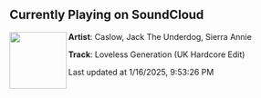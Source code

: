 ## Currently Playing on SoundCloud

[<img align="left" width="100" src="https://i1.sndcdn.com/artworks-lcAZfHqHf1vHE2aV-PPUz9g-t500x500.jpg">](https://soundcloud.com/fkjere/caslow-loveless-generation-uk-hardcore-edit?in=saxurn/sets/yap/)

**Artist**: Caslow, Jack The Underdog, Sierra Annie 

**Track**: Loveless Generation (UK Hardcore Edit)

Last updated at 1/16/2025, 9:53:26 PM
